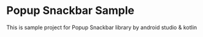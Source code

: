# Popup Snackbar Sample
This is sample project for Popup Snackbar library by android studio &amp; kotlin
